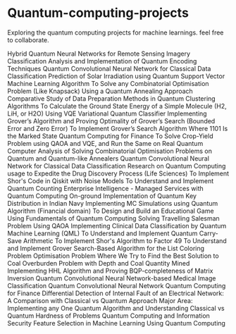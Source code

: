 # Quantum-computing-projects
Exploring the quantum computing projects for machine learnings. feel free to collaborate.


Hybrid Quantum Neural Networks for Remote Sensing Imagery Classification
Analysis and Implementation of Quantum Encoding Techniques
Quantum Convolutional Neural Network for Classical Data Classification
Prediction of Solar Irradiation using Quantum Support Vector Machine Learning Algorithm
To Solve any Combinatorial Optimisation Problem (Like Knapsack) Using a Quantum Annealing Approach
Comparative Study of Data Preparation Methods in Quantum Clustering Algorithms
To Calculate the Ground State Energy of a Simple Molecule (H2, LiH, or H2O) Using VQE
Variational Quantum Classifier
Implementing Grover’s Algorithm and Proving Optimality of Grover’s Search (Bounded Error and Zero Error)
To Implement Grover’s Search Algorithm Where 1101 Is the Marked State
Quantum Computing for Finance
To Solve Crop-Yield Problem using QAOA and VQE, and Run the Same on Real Quantum Computer
Analysis of Solving Combinatorial Optimisation Problems on Quantum and Quantum-like Annealers
Quantum Convolutional Neural Network for Classical Data Classification
Research on Quantum Computing usage to Expedite the Drug Discovery Process (Life Sciences)
To Implement Shor's Code in Qiskit with Noise Models
To Understand and Implement Quantum Counting
Enterprise Intelligence - Managed Services with Quantum Computing
On-ground Implementation of Quantum Key Distribution in Indian Navy
Implementing MC Simulations using Quantum Algorithm (Financial domain)
To Design and Build an Educational Game Using Fundamentals of Quantum Computing
Solving Travelling Salesman Problem Using QAOA
Implementing Clinical Data Classification by Quantum Machine Learning (QML)
To Understand and Implement Quantum
Carry-Save Arithmetic
To Implement Shor's Algorithm to Factor 49
To Understand and Implement Grover Search-Based Algorithm for the List Coloring Problem
Optimisation Problem Where We Try to Find the Best Solution to Coal Overburden Problem with Depth and Coal Quantity Mined
Implementing HHL Algorithm and Proving BQP-completeness of Matrix Inversion
Quantum Convolutional Neural Network-based Medical Image Classification
Quantum Convolutional Neural Network
Quantum Computing for Finance
Differential Detection of Internal Fault of an Electrical Network: A Comparison with Classical vs Quantum Approach
Major Area: Implementing any One Quantum Algorithm and Understanding Classical vs Quantum Hardness of Problems
Quantum Computing and Information Security
Feature Selection in Machine Learning Using Quantum Computing
